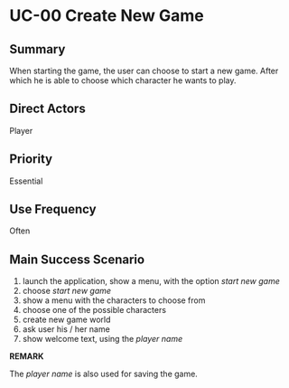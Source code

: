 # UC-00 Create New Game

## Summary

When starting the game, the user can choose to start a new game. After which he is able to choose which character he wants to play.

## Direct Actors

  Player

## Priority

  Essential

## Use Frequency

  Often

## Main Success Scenario

1. launch the application, show a menu, with the option _start new game_
1. choose _start new game_
1. show a menu with the characters to choose from
1. choose one of the possible characters
1. create new game world
1. ask user his / her name  
1. show welcome text, using the _player name_

**REMARK**
  
The _player name_ is also used for saving the game.

